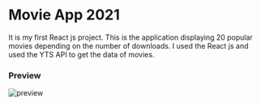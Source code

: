 # Movie App 2021
It is my first React js project. This is the application displaying 20 popular movies depending on the number of downloads. I used the React js and used the YTS API to get the data of movies.

### Preview
![preview](https://user-images.githubusercontent.com/77591817/136682298-d61926da-c4ef-4dfa-b869-a7124b69a0f1.JPG)
